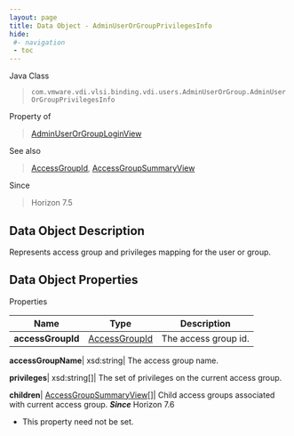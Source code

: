 ```yaml
---
layout: page
title: Data Object - AdminUserOrGroupPrivilegesInfo
hide:
 #- navigation
 - toc
---
```






Java Class  
> `com.vmware.vdi.vlsi.binding.vdi.users.AdminUserOrGroup.AdminUserOrGroupPrivilegesInfo`

Property of  
> [AdminUserOrGroupLoginView](vdi.users.AdminUserOrGroup.AdminUserOrGroupLoginView.md#field_detail)

See also  
> [AccessGroupId](vdi.entity.AccessGroupId.md), [AccessGroupSummaryView](vdi.users.AccessGroup.AccessGroupSummaryView.md)

Since  
> Horizon 7.5


## Data Object Description 

Represents access group and privileges mapping for the user or group. 

## Data Object Properties

Properties

Name |  Type |  Description   
---|---|---  
**accessGroupId**| [AccessGroupId](vdi.entity.AccessGroupId.md)|  The access group id.   
  
**accessGroupName**|  xsd:string|  The access group name.   
  
**privileges**|  xsd:string[]|  The set of privileges on the current access group.   
  
**children**| [AccessGroupSummaryView[]](vdi.users.AccessGroup.AccessGroupSummaryView.md)|  Child access groups associated with current access group.  **_Since_** Horizon 7.6  


 * This property need not be set.

  
  

  
